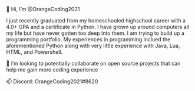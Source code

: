 👋 Hi, I’m @OrangeCoding2021

I just recently graduated from my homeschooled highschool career with a 4.0+ GPA and a certificate in Python. 
I have grown up around computers all my life but have never gotten too deep into them.
I am trying to build up a programming portfolio. 
My experiences in programming inclued the aforementioned Python along with very little
experience with Java, Lua, HTML, and Powershell.


💞️ I’m looking to potentially collaborate on open source projects that can help me gain more coding experience

📫 Discord: OrangeCoding2021#8620
